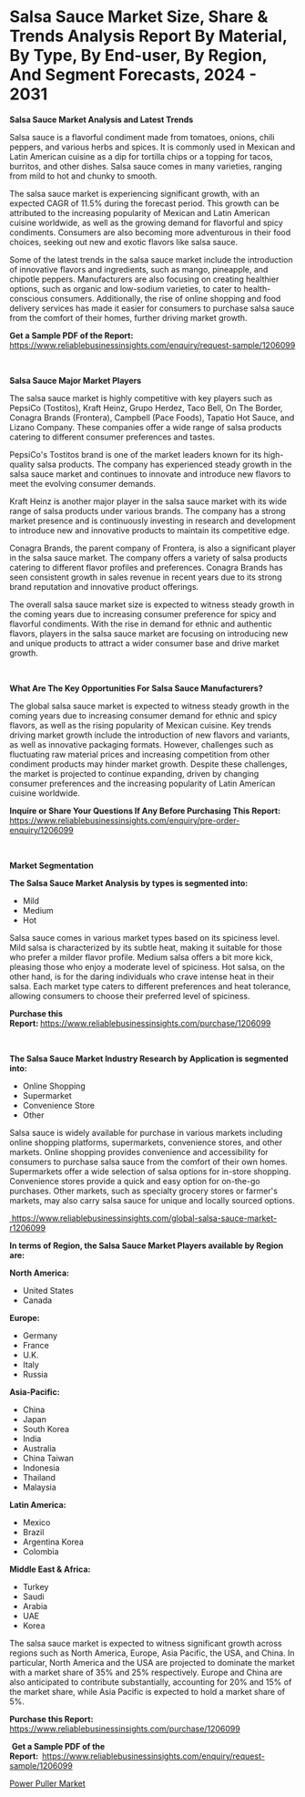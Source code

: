 <p><h1>Salsa Sauce Market Size, Share & Trends Analysis Report By Material, By Type, By End-user, By Region, And Segment Forecasts, 2024 - 2031</h1></p><p><strong>Salsa Sauce Market Analysis and Latest Trends</strong></p>
<p><p>Salsa sauce is a flavorful condiment made from tomatoes, onions, chili peppers, and various herbs and spices. It is commonly used in Mexican and Latin American cuisine as a dip for tortilla chips or a topping for tacos, burritos, and other dishes. Salsa sauce comes in many varieties, ranging from mild to hot and chunky to smooth.</p><p>The salsa sauce market is experiencing significant growth, with an expected CAGR of 11.5% during the forecast period. This growth can be attributed to the increasing popularity of Mexican and Latin American cuisine worldwide, as well as the growing demand for flavorful and spicy condiments. Consumers are also becoming more adventurous in their food choices, seeking out new and exotic flavors like salsa sauce.</p><p>Some of the latest trends in the salsa sauce market include the introduction of innovative flavors and ingredients, such as mango, pineapple, and chipotle peppers. Manufacturers are also focusing on creating healthier options, such as organic and low-sodium varieties, to cater to health-conscious consumers. Additionally, the rise of online shopping and food delivery services has made it easier for consumers to purchase salsa sauce from the comfort of their homes, further driving market growth.</p></p>
<p><strong>Get a Sample PDF of the Report:&nbsp;</strong> <a href="https://www.reliablebusinessinsights.com/enquiry/request-sample/1206099">https://www.reliablebusinessinsights.com/enquiry/request-sample/1206099</a></p>
<p>&nbsp;</p>
<p><strong>Salsa Sauce Major Market Players</strong></p>
<p><p>The salsa sauce market is highly competitive with key players such as PepsiCo (Tostitos), Kraft Heinz, Grupo Herdez, Taco Bell, On The Border, Conagra Brands (Frontera), Campbell (Pace Foods), Tapatio Hot Sauce, and Lizano Company. These companies offer a wide range of salsa products catering to different consumer preferences and tastes.</p><p>PepsiCo's Tostitos brand is one of the market leaders known for its high-quality salsa products. The company has experienced steady growth in the salsa sauce market and continues to innovate and introduce new flavors to meet the evolving consumer demands.</p><p>Kraft Heinz is another major player in the salsa sauce market with its wide range of salsa products under various brands. The company has a strong market presence and is continuously investing in research and development to introduce new and innovative products to maintain its competitive edge.</p><p>Conagra Brands, the parent company of Frontera, is also a significant player in the salsa sauce market. The company offers a variety of salsa products catering to different flavor profiles and preferences. Conagra Brands has seen consistent growth in sales revenue in recent years due to its strong brand reputation and innovative product offerings.</p><p>The overall salsa sauce market size is expected to witness steady growth in the coming years due to increasing consumer preference for spicy and flavorful condiments. With the rise in demand for ethnic and authentic flavors, players in the salsa sauce market are focusing on introducing new and unique products to attract a wider consumer base and drive market growth.</p></p>
<p>&nbsp;</p>
<p><strong>What Are The Key Opportunities For Salsa Sauce Manufacturers?</strong></p>
<p><p>The global salsa sauce market is expected to witness steady growth in the coming years due to increasing consumer demand for ethnic and spicy flavors, as well as the rising popularity of Mexican cuisine. Key trends driving market growth include the introduction of new flavors and variants, as well as innovative packaging formats. However, challenges such as fluctuating raw material prices and increasing competition from other condiment products may hinder market growth. Despite these challenges, the market is projected to continue expanding, driven by changing consumer preferences and the increasing popularity of Latin American cuisine worldwide.</p></p>
<p><strong>Inquire or Share Your Questions If Any Before Purchasing This Report:</strong> <a href="https://www.reliablebusinessinsights.com/enquiry/pre-order-enquiry/1206099">https://www.reliablebusinessinsights.com/enquiry/pre-order-enquiry/1206099</a></p>
<p>&nbsp;</p>
<p><strong>Market Segmentation</strong></p>
<p><strong>The Salsa Sauce Market Analysis by types is segmented into:</strong></p>
<p><ul><li>Mild</li><li>Medium</li><li>Hot</li></ul></p>
<p><p>Salsa sauce comes in various market types based on its spiciness level. Mild salsa is characterized by its subtle heat, making it suitable for those who prefer a milder flavor profile. Medium salsa offers a bit more kick, pleasing those who enjoy a moderate level of spiciness. Hot salsa, on the other hand, is for the daring individuals who crave intense heat in their salsa. Each market type caters to different preferences and heat tolerance, allowing consumers to choose their preferred level of spiciness.</p></p>
<p><strong>Purchase this Report:&nbsp;</strong><a href="https://www.reliablebusinessinsights.com/purchase/1206099">https://www.reliablebusinessinsights.com/purchase/1206099</a></p>
<p>&nbsp;</p>
<p><strong>The Salsa Sauce Market Industry Research by Application is segmented into:</strong></p>
<p><ul><li>Online Shopping</li><li>Supermarket</li><li>Convenience Store</li><li>Other</li></ul></p>
<p><p>Salsa sauce is widely available for purchase in various markets including online shopping platforms, supermarkets, convenience stores, and other markets. Online shopping provides convenience and accessibility for consumers to purchase salsa sauce from the comfort of their own homes. Supermarkets offer a wide selection of salsa options for in-store shopping. Convenience stores provide a quick and easy option for on-the-go purchases. Other markets, such as specialty grocery stores or farmer's markets, may also carry salsa sauce for unique and locally sourced options.</p></p>
<p><a href="https://www.reliablebusinessinsights.com/global-salsa-sauce-market-r1206099">&nbsp;https://www.reliablebusinessinsights.com/global-salsa-sauce-market-r1206099</a></p>
<p><strong>In terms of Region, the Salsa Sauce Market Players available by Region are:</strong></p>
<p>
    <p> <strong> North America: </strong>
        <ul>
            <li>United States</li>
            <li>Canada</li>
        </ul>
        </p> 
    <p> <strong> Europe: </strong>
        <ul>
            <li>Germany</li>
            <li>France</li>
            <li>U.K.</li>
            <li>Italy</li>
            <li>Russia</li>
        </ul>
        </p> 
    <p> <strong> Asia-Pacific: </strong>
        <ul>
            <li>China</li>
            <li>Japan</li>
            <li>South Korea</li>
            <li>India</li>
            <li>Australia</li>
            <li>China Taiwan</li>
            <li>Indonesia</li>
            <li>Thailand</li>
            <li>Malaysia</li>
        </ul>
        </p> 
    <p> <strong> Latin America: </strong>
        <ul>
            <li>Mexico</li>
            <li>Brazil</li>
            <li>Argentina Korea</li>
            <li>Colombia</li>
        </ul>
        </p> 
    <p> <strong> Middle East & Africa: </strong>
        <ul>
            <li>Turkey</li>
            <li>Saudi</li>
            <li>Arabia</li>
            <li>UAE</li>
            <li>Korea</li>
        </ul>
    </p>
    </p>
<p><p>The salsa sauce market is expected to witness significant growth across regions such as North America, Europe, Asia Pacific, the USA, and China. In particular, North America and the USA are projected to dominate the market with a market share of 35% and 25% respectively. Europe and China are also anticipated to contribute substantially, accounting for 20% and 15% of the market share, while Asia Pacific is expected to hold a market share of 5%.</p></p>
<p><strong>Purchase this Report: </strong><a href="https://www.reliablebusinessinsights.com/purchase/1206099">https://www.reliablebusinessinsights.com/purchase/1206099</a></p>
<p>&nbsp;<strong>Get a Sample PDF of the Report:&nbsp;&nbsp;</strong><a href="https://www.reliablebusinessinsights.com/enquiry/request-sample/1206099">https://www.reliablebusinessinsights.com/enquiry/request-sample/1206099</a></p>
<p><strong></strong></p>
<p><p><a href="https://issuu.com/reportprime-2/docs/power-puller-market-size-2030.pptx">Power Puller Market</a></p></p>